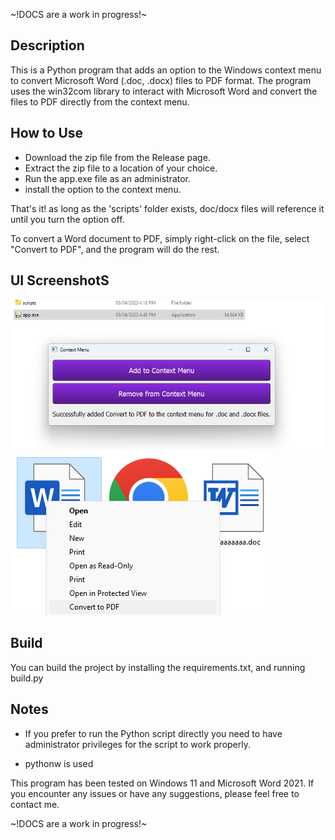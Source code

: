 ~!DOCS are a work in progress!~

## Description
This is a Python program that adds an option to the Windows context menu to convert Microsoft Word (.doc, .docx) files to PDF format. The program uses the win32com library to interact with Microsoft Word and convert the files to PDF directly from the context menu.

## How to Use
- Download the zip file from the Release page.
- Extract the zip file to a location of your choice.
- Run the app.exe file as an administrator. 
- install the option to the context menu.


That's it! as long as the 'scripts' folder exists, doc/docx files will reference it until you turn the option off.

To convert a Word document to PDF, simply right-click on the file, select "Convert to PDF", and the program will do the rest.


## UI ScreenshotS

![UI Image](ui.png)
![Context Menu Image](contextMenu.png)


## Build

You can build the project by installing the requirements.txt, and running build.py

## Notes

- If you prefer to run the Python script directly you need to have administrator privileges for the script to work properly.

- pythonw is used

This program has been tested on Windows 11 and Microsoft Word 2021. If you encounter any issues or have any suggestions, please feel free to contact me.


~!DOCS are a work in progress!~
